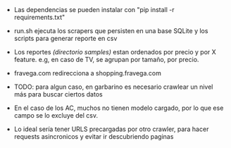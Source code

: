 ##


* Las dependencias se pueden instalar con "pip install -r requirements.txt"

* run.sh ejecuta los scrapers que persisten en una base SQLite y los scripts para generar reporte en csv

* Los reportes *(directorio samples)* estan ordenados por precio y por X feature. e.g, en caso de TV, se agrupan por tamaño, por precio.

* fravega.com redirecciona a shopping.fravega.com

* TODO: para algun caso, en garbarino es necesario crawlear un nivel más para buscar ciertos datos

* En el caso de los AC, muchos no tienen modelo cargado, por lo que ese campo se lo excluye del csv.

* Lo ideal sería tener URLS precargadas por otro crawler, para hacer requests asincronicos y evitar ir descubriendo paginas
